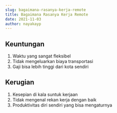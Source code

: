 ```yaml
---
slug: bagaimana-rasanya-kerja-remote
title: Bagaimana Rasanya Kerja Remote
date: 2021-11-03
author: nayakayp
---
```

## Keuntungan

1. Waktu yang sangat fleksibel
2. Tidak mengeluarkan biaya transportasi
3. Gaji bisa lebih tinggi dari kota sendiri

## Kerugian

1. Kesepian di kala suntuk kerjaan
2. Tidak mengenal rekan kerja dengan baik
3. Produktivitas diri sendiri yang bisa mengaturnya